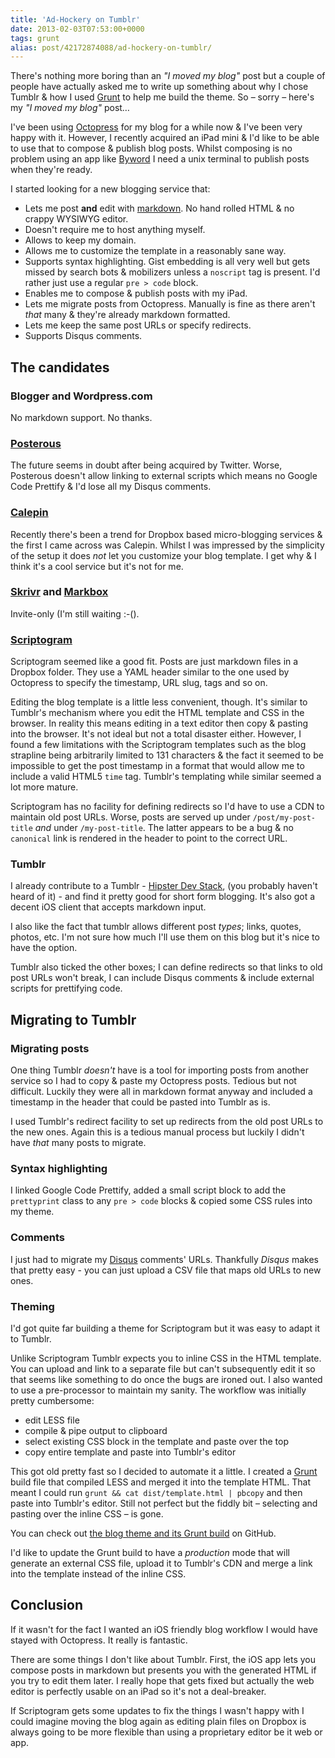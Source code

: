 ```yaml
---
title: 'Ad-Hockery on Tumblr'
date: 2013-02-03T07:53:00+0000
tags: grunt
alias: post/42172874088/ad-hockery-on-tumblr/
---
```


There's nothing more boring than an _"I moved my blog"_ post but a couple of people have actually asked me to write up something about why I chose Tumblr & how I used [Grunt](http://gruntjs.com/) to help me build the theme. So – sorry – here's my _"I moved my blog"_ post…

<!-- more -->

I've been using [Octopress](http://octopress.org/) for my blog for a while now & I've been very happy with it. However, I recently acquired an iPad mini & I'd like to be able to use that to compose & publish blog posts. Whilst composing is no problem using an app like [Byword](http://bywordapp.com/) I need a unix terminal to publish posts when they're ready.

I started looking for a new blogging service that:

* Lets me post **and** edit with [markdown](http://daringfireball.net/projects/markdown/). No hand rolled HTML & no crappy WYSIWYG editor.
* Doesn't require me to host anything myself.
* Allows to keep my domain.
* Allows me to customize the template in a reasonably sane way.
* Supports syntax highlighting. Gist embedding is all very well but gets missed by search bots & mobilizers unless a `noscript` tag is present. I'd rather just use a regular `pre > code` block.
* Enables me to compose & publish posts with my iPad.
* Lets me migrate posts from Octopress. Manually is fine as there aren't *that* many & they're already markdown formatted.
* Lets me keep the same post URLs or specify redirects.
* Supports Disqus comments.

## The candidates

### Blogger and Wordpress.com

No markdown support. No thanks.

### [Posterous](https://posterous.com/)

The future seems in doubt after being acquired by Twitter. Worse, Posterous doesn't allow linking to external scripts which means no Google Code Prettify & I'd lose all my Disqus comments.

### [Calepin](http://calepin.co/)

Recently there's been a trend for Dropbox based micro-blogging services & the first I came across was Calepin. Whilst I was impressed by the simplicity of the setup it does *not* let you customize your blog template. I get why & I think it's a cool service but it's not for me.

### [Skrivr](http://skrivr.com/) and [Markbox](http://www.markbox.io/)

Invite-only (I'm still waiting :-().

### [Scriptogram](http://scriptogr.am/)

Scriptogram seemed like a good fit. Posts are just markdown files in a Dropbox folder. They use a YAML header similar to the one used by Octopress to specify the timestamp, URL slug, tags and so on.

Editing the blog template is a little less convenient, though. It's similar to Tumblr's mechanism where you edit the HTML template and CSS in the browser. In reality this means editing in a text editor then copy & pasting into the browser. It's not ideal but not a total disaster either. However, I found a few limitations with the Scriptogram templates such as the blog strapline being arbitrarily limited to 131 characters & the fact it seemed to be impossible to get the post timestamp in a format that would allow me to include a valid HTML5 `time` tag. Tumblr's templating while similar seemed a lot more mature.

Scriptogram has no facility for defining redirects so I'd have to use a CDN to maintain old post URLs. Worse, posts are served up under `/post/my-post-title` *and* under `/my-post-title`. The latter appears to be a bug & no `canonical` link is rendered in the header to point to the correct URL.

### Tumblr

I already contribute to a Tumblr - [Hipster Dev Stack](http://hipsterdevstack.tumblr.com/), (you probably haven't heard of it) - and find it pretty good for short form blogging. It's also got a decent iOS client that accepts markdown input.

I also like the fact that tumblr allows different post _types_; links, quotes, photos, etc. I'm not sure how much I'll use them on this blog but it's nice to have the option.

Tumblr also ticked the other boxes; I can define redirects so that links to old post URLs won't break, I can include Disqus comments & include external scripts for prettifying code.

## Migrating to Tumblr
### Migrating posts

One thing Tumblr _doesn't_ have is a tool for importing posts from another service so I had to copy & paste my Octopress posts. Tedious but not difficult. Luckily they were all in markdown format anyway and included a timestamp in the header that could be pasted into Tumblr as is.

I used Tumblr's redirect facility to set up redirects from the old post URLs to the new ones. Again this is a tedious manual process but luckily I didn't have _that_ many posts to migrate.

### Syntax highlighting

I linked Google Code Prettify, added a small script block to add the `prettyprint` class to any `pre > code` blocks & copied some CSS rules into my theme.

### Comments

I just had to migrate my [Disqus](http://disqus.com/) comments' URLs. Thankfully *Disqus* makes that pretty easy - you can just upload a CSV file that maps old URLs to new ones.

### Theming

I'd got quite far building a theme for Scriptogram but it was easy to adapt it to Tumblr.

Unlike Scriptogram Tumblr expects you to inline CSS in the HTML template. You can upload and link to a separate file but can't subsequently edit it so that seems like something to do once the bugs are ironed out. I also wanted to use a pre-processor to maintain my sanity. The workflow was initially pretty cumbersome:

* edit LESS file
* compile & pipe output to clipboard
* select existing CSS block in the template and paste over the top
* copy entire template and paste into Tumblr's editor

This got old pretty fast so I decided to automate it a little. I created a [Grunt](http://gruntjs.com/) build file that compiled LESS and merged it into the template HTML. That meant I could run `grunt && cat dist/template.html | pbcopy` and then paste into Tumblr's editor. Still not perfect but the fiddly bit – selecting and pasting over the inline CSS – is gone.

You can check out [the blog theme and its Grunt build](https://github.com/robfletcher/adhockery-tumblr) on GitHub.

I'd like to update the Grunt build to have a _production_ mode that will generate an external CSS file, upload it to Tumblr's CDN and merge a link into the template instead of the inline CSS.

## Conclusion

If it wasn't for the fact I wanted an iOS friendly blog workflow I would have stayed with Octopress. It really is fantastic.

There are some things I don't like about Tumblr. First, the iOS app lets you compose posts in markdown but presents you with the generated HTML if you try to edit them later. I really hope that gets fixed but actually the web editor is perfectly usable on an iPad so it's not a deal-breaker.

If Scriptogram gets some updates to fix the things I wasn't happy with I could imagine moving the blog again as editing plain files on Dropbox is always going to be more flexible than using a proprietary editor be it web or app. 
